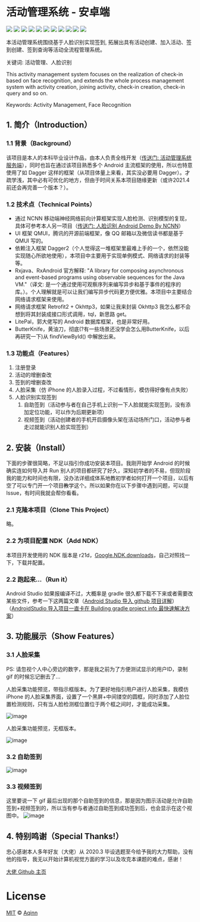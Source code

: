 # 活动管理系统 - 安卓端
[![](https://img.shields.io/badge/license-MIT-blue)](https://github.com/Aqinn/activity_manager_sys-android/blob/master/LICENSE)
[![](https://img.shields.io/badge/version-0.9%20Beta-brightgreen)](https://github.com/Aqinn/activity_manager_sys-android)
[![](https://img.shields.io/badge/移动端推理框架-NCNN-important)](https://github.com/Tencent/ncnn)
[![](https://img.shields.io/badge/QMUI-2.0.0%20alpha10-blue)](https://github.com/Tencent/QMUI_Android)
[![](https://img.shields.io/badge/Dagger-2.17-green)](https://github.com/square/dagger)
[![](https://img.shields.io/badge/rxjava-2.2.20-red)](https://github.com/ReactiveX/RxJava)
[![](https://img.shields.io/badge/rxandroid-2.1.1-orange)](https://github.com/ReactiveX/RxAndroid)
[![](https://img.shields.io/badge/retrofit-2.9.0-blueviolet)](https://github.com/square/retrofit)
[![](https://img.shields.io/badge/okhttp3-4.9.0-ff69b4)](https://github.com/square/okhttp)
[![](https://img.shields.io/badge/litepal-3.2.2-9cf)](https://github.com/guolindev/LitePal)
[![](https://img.shields.io/badge/butterknife-10.1.0-yellow)](https://github.com/JakeWharton/butterknife)

本活动管理系统围绕基于人脸识别实现签到, 拓展出具有活动创建、加入活动、签到创建、签到查询等活动全流程管理系统。

关键词: 活动管理、人脸识别

This activity management system focuses on the realization of check-in based on face recognition, and extends the whole process management system with activity creation, joining activity, check-in creation, check-in query and so on.

Keywords: Activity Management, Face Recognition

## 1. 简介（Introduction）
### 1.1 背景（Background）
该项目是本人的本科毕业设计作品，由本人负责全栈开发（[传送门: 活动管理系统服务端](https://github.com/Aqinn/activity_manager_sys-server)），同时也旨在通过该项目熟悉多个 Android 主流框架的使用，所以也特意使用了如 Dagger 这样的框架（从项目体量上来看，其实没必要用 Dagger）。才疏学浅，其中必有可优化的地方，但由于时间关系本项目随缘更新（或许2021.4前还会再完善一个版本？）。
### 1.2 技术点（Technical Points）
- 通过 NCNN 移动端神经网络前向计算框架实现人脸检测、识别模型的复现，具体可参考本人另一项目（[传送门: 人脸识别 Android Demo By NCNN](https://github.com/Aqinn/facerecognizedemo_ncnn)）
- UI 框架 QMUI，腾讯的开源前端框架，像 QQ 邮箱以及微信读书都是基于 QMUI 写的。
- 依赖注入框架 Dagger2（个人觉得这一堆框架里最难上手的一个，依然没能实现随心所欲地使用），本项目中主要用于实现单例模式、网络请求的封装等等。
- Rxjava、RxAndroid 官方解释: "A library for composing asynchronous and event-based programs using observable sequences for the Java VM."（译文: 是一个通过使用可观察序列来编写异步和基于事件的程序的库。）。个人理解就是可以让我们编写异步代码更方便优雅。本项目中主要结合网络请求框架来使用。
- 网络请求框架 Retrofit2 + Okhttp3，如果让我来封装 Okhttp3 我怎么都不会想到将其封装成接口形式调用，tql，新思路 get。
- LitePal，郭大佬写的 Android 数据库框架，也是非常好用。
- ButterKnife，黄油刀，彻底(?有一些场景还没学会怎么用ButterKnife，以后再研究一下)从 findViewById() 中解放出来。
### 1.3 功能点（Features）
1. 注册登录
2. 活动的增删查改
3. 签到的增删查改
4. 人脸采集（仿 iPhone 的人脸录入过程，不过看情形，模仿得好像有点失败）
5. 人脸识别实现签到
    1. 自助签到（活动参与者在自己手机上识别一下人脸就能实现签到，没有添加定位功能，可以作为后期更新项）
    2. 视频签到（活动创建者的手机开启摄像头架在活动场所门口，活动参与者走过就能识别人脸实现签到）

## 2. 安装（Install）
下面的步骤很简略，不足以指引你成功安装本项目。我刚开始学 Android 的时候确实连如何导入并 Run 别人的项目都研究了好久，深知初学者的不易，但现阶段我的能力和时间也有限，没办法详细成体系地教初学者如何打开一个项目，以后有空了可以专门开一个项目~~教~~学这个。所以如果你在以下步骤中遇到问题，可以提 Issue，有时间我就会帮你看看。
### 2.1 克隆本项目（Clone This Project）
略。
### 2.2 为项目配置 NDK（Add NDK）
本项目开发使用的 NDK 版本是 r21d，[Google.NDK.downloads](https://developer.android.google.cn/ndk/downloads/)，自己对照找一下，下载并配置。
### 2.2 跑起来...（Run it）
Android Studio 如果报编译不过，大概率是 gradle 很久都下载不下来或者需要改某些文件，参考一下这两篇文章（[Android Studio 导入 github 项目详解](https://blog.csdn.net/lyhhj/article/details/48789705)）（[AndroidStudio 导入项目一直卡在 Building gradle project info 最快速解决方案](https://www.cnblogs.com/baron89/p/4843113.html)）

## 3. 功能展示（Show Features）
### 3.1 人脸采集
PS: 请忽视个人中心旁边的数字，那是我之前为了方便测试显示的用户ID，录制 gif 的时候忘记删去了...


人脸采集功能预览，带指示框版本。为了更好地指引用户进行人脸采集，我模仿 iPhone 的人脸采集界面，设置了一个黑屏+中间镂空的圆框，同时添加了人脸位置检测规则，只有当人脸检测框位置位于两个框之间时，才能成功采集。


![image](https://github.com/Aqinn/activity_manager_sys-android/blob/master/previewimages/face_collect_with_box.gif)


人脸采集功能预览，无框版本。


![image](https://github.com/Aqinn/activity_manager_sys-android/blob/master/previewimages/face_collect.gif)
### 3.2 自助签到
![image](https://github.com/Aqinn/activity_manager_sys-android/blob/master/previewimages/self_check_in.gif)
### 3.3 视频签到
这里要说一下 gif 最后出现的那个自助签到的信息，那是因为图示活动是允许自助签到+视频签到的，所以当有参与者通过自助签到成功签到后，也会显示在这个视图中。
![image](https://github.com/Aqinn/activity_manager_sys-android/blob/master/previewimages/video_check_in.gif)

## 4. 特别鸣谢（Special Thanks!）
忠心感谢本人多年好友（大佬）从 2020.3 毕设选题至今给予我的大力帮助，没有他的指导，我无以开始计算机视觉方面的学习以及攻克本课题的难点，感谢！

[大佬 Github 主页](https://github.com/NicoledyChen)

# License
[MIT](https://github.com/Aqinn/activity_manager_sys-android/blob/master/LICENSE) © [Aqinn](https://github.com/Aqinn)
